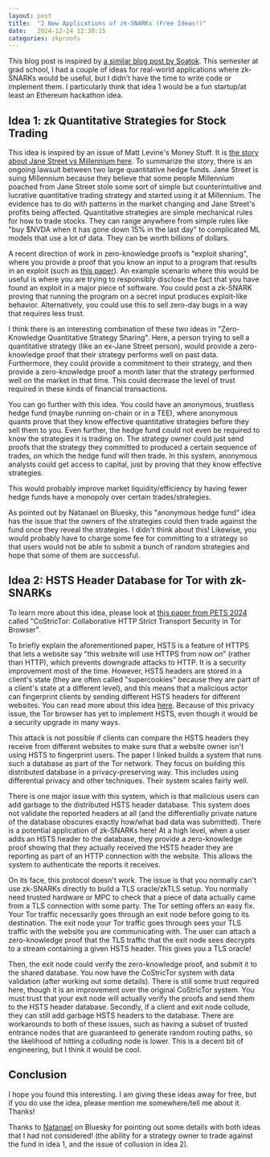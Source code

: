 ```yaml
---
layout: post
title:  "2 New Applications of zk-SNARKs (Free Ideas!)"
date:   2024-12-24 12:30:15
categories: zkproofs
---
```

This blog post is inspired by [a similar blog post by Soatok](https://soatok.blog/2024/12/09/ideas-and-execution/). This semester at grad school, I had a couple of ideas for real-world applications where zk-SNARKs would be useful, but I didn't have the time to write code or implement them. I particularly think that idea 1 would be a fun startup/at least an Ethereum hackathon idea.

## Idea 1: zk Quantitative Strategies for Stock Trading
This idea is inspired by an issue of Matt Levine's Money Stuff. It is [the story about Jane Street vs Millennium here](https://newsletterhunt.com/emails/56933). To summarize the story, there is an ongoing lawsuit between two large quantitative hedge funds. Jane Street is suing Millennium because they believe that some people Millennium poached from Jane Street stole some sort of simple but counterintuitive and lucrative quantitative trading strategy and started using it at Millennium. The evidence has to do with patterns in the market changing and Jane Street's profits being affected. Quantitative strategies are simple mechanical rules for how to trade stocks. They can range anywhere from simple rules like "buy $NVDA when it has gone down 15% in the last day" to complicated ML models that use a lot of data. They can be worth billions of dollars.

A recent direction of work in zero-knowledge proofs is "exploit sharing", where you provide a proof that you know an input to a program that results in an exploit (such as [this paper](https://eprint.iacr.org/2022/1223)). An example scenario where this would be useful is where you are trying to responsibly disclose the fact that you have found an exploit in a major piece of software. You could post a zk-SNARK proving that running the program on a secret input produces exploit-like behavior. Alternatively, you could use this to sell zero-day bugs in a way that requires less trust.

I think there is an interesting combination of these two ideas in "Zero-Knowledge Quantitative Strategy Sharing". Here, a person trying to sell a quantitative strategy (like an ex-Jane Street person), would provide a zero-knowledge proof that their strategy performs well on past data. Furthermore, they could provide a commitment to their strategy, and then provide a zero-knowledge proof a month later that the strategy performed well on the market in that time. This could decrease the level of trust required in these kinds of financial transactions. 

You can go further with this idea. You could have an anonymous, trustless hedge fund (maybe running on-chain or in a TEE), where anonymous quants prove that they know effective quantitative strategies before they sell them to you. Even further, the hedge fund could not even be required to know the strategies it is trading on. The strategy owner could just send proofs that the strategy they committed to produced a certain sequence of trades, on which the hedge fund will then trade. In this system, anonymous analysts could get access to capital, just by proving that they know effective strategies.

This would probably improve market liquidity/efficiency by having fewer hedge funds have a monopoly over certain trades/strategies.

As pointed out by Natanael on Bluesky, this "anonymous hedge fund" idea has the issue that the owners of the strategies could then trade against the fund once they reveal the strategies. I didn't think about this! Likewise, you would probably have to charge some fee for committing to a strategy so that users would not be able to submit a bunch of random strategies and hope that some of them are successful.

## Idea 2: HSTS Header Database for Tor with zk-SNARKs
To learn more about this idea, please look at [this paper from PETS 2024](https://petsymposium.org/popets/2024/popets-2024-0020.pdf) called "CoStricTor: Collaborative HTTP Strict Transport Security in Tor Browser".

To briefly explain the aforementioned paper, HSTS is a feature of HTTPS that lets a website say "this website will use HTTPS from now on" (rather than HTTP), which prevents downgrade attacks to HTTP. It is a security improvement most of the time. However, HSTS headers are stored in a client's state (they are often called "supercookies" because they are part of a client's state at a different level), and this means that a malicious actor can fingerprint clients by sending different HSTS headers for different websites. You can read more about this idea [here](https://arstechnica.com/information-technology/2015/01/browsing-in-privacy-mode-super-cookies-can-track-you-anyway/). Because of this privacy issue, the Tor browser has yet to implement HSTS, even though it would be a security upgrade in many ways. 

This attack is not possible if clients can compare the HSTS headers they receive from different websites to make sure that a website owner isn't using HSTS to fingerprint users. The paper I linked builds a system that runs such a database as part of the Tor network. They focus on building this distributed database in a privacy-preserving way. This includes using differential privacy and other techniques. Their system scales fairly well.

There is one major issue with this system, which is that malicious users can add garbage to the distributed HSTS header database. This system does not validate the reported headers at all (and the differentially private nature of the database obscures exactly how/what bad data was submitted). There is a potential application of zk-SNARKs here! At a high level, when a user adds an HSTS header to the database, they provide a zero-knowledge proof showing that they actually received the HSTS header they are reporting as part of an HTTP connection with the website. This allows the system to authenticate the reports it receives.

On its face, this protocol doesn't work. The issue is that you normally can't use zk-SNARKs directly to build a TLS oracle/zkTLS setup. You normally need trusted hardware or MPC to check that a piece of data actually came from a TLS connection with some party. The Tor setting offers an easy fix. Your Tor traffic necessarily goes through an exit node before going to its destination. The exit node your Tor traffic goes through sees your TLS traffic with the website you are communicating with. The user can attach a zero-knowledge proof that the TLS traffic that the exit node sees decrypts to a stream containing a given HSTS header. This gives you a TLS oracle!

Then, the exit node could verify the zero-knowledge proof, and submit it to the shared database. You now have the CoStricTor system with data validation (after working out some details). There is still some trust required here, though it is an improvement over the original CoStricTor system. You must trust that your exit node will actually verify the proofs and send them to the HSTS header database. Secondly, if a client and exit node collude, they can still add garbage HSTS headers to the database. There are workarounds to both of these issues, such as having a subset of trusted entrance nodes that are guaranteed to generate random routing paths, so the likelihood of hitting a colluding node is lower. This is a decent bit of engineering, but I think it would be cool.

## Conclusion

I hope you found this interesting. I am giving these ideas away for free, but if you do use the idea, please mention me somewhere/tell me about it. Thanks!

Thanks to [Natanael](https://bsky.app/profile/natanael.bsky.social) on Bluesky for pointing out some details with both ideas that I had not considered! (the ability for a strategy owner to trade against the fund in idea 1, and the issue of collusion in idea 2). 